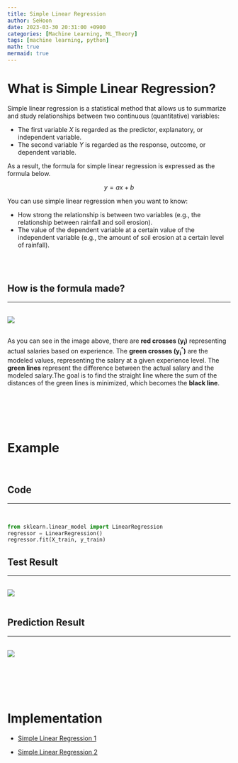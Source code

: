 ```yaml
---
title: Simple Linear Regression
author: SeHoon
date: 2023-03-30 20:31:00 +0900
categories: [Machine Learning, ML_Theory]
tags: [machine learning, python]
math: true
mermaid: true
---
```


# What is Simple Linear Regression?
Simple linear regression is a statistical method that allows us to summarize and study relationships between two continuous (quantitative) variables:<br>
+ The first variable $X$ is regarded as the predictor, explanatory, or independent variable.
+ The second variable $Y$ is regarded as the response, outcome, or dependent variable.

As a result, the formula for simple linear regression is expressed as the formula below.

<center>

$y = ax + b$

</center>
You can use simple linear regression when you want to know:<br>

+ How strong the relationship is between two variables (e.g., the relationship between rainfall and soil erosion).<br>
+ The value of the dependent variable at a certain value of the independent variable (e.g., the amount of soil erosion at a certain level of rainfall).

<br>
<br>


## How is the formula made?
---
<br>
<img src="https://user-images.githubusercontent.com/28240052/228837755-7d5f25f7-6019-40f0-ad0f-2dc8ea71eaaf.png"><br><br>

As you can see in the image above, there are **red crosses (y<sub>i</sub>)** representing actual salaries based on experience. The **green crosses (y<sub>i</sub><sup>^</sup>)** are the modeled values, representing the salary at a given experience level. The **green lines** represent the difference between the actual salary and the modeled salary.The goal is to find the straight line where the sum of the distances of the green lines is minimized, which becomes the **black line**.


<br><br><br><br>

# Example<br>
<br>

## Code
---
<br>

```py
from sklearn.linear_model import LinearRegression
regressor = LinearRegression()
regressor.fit(X_train, y_train)
```

## Test Result
---
<br>

<img src="https://user-images.githubusercontent.com/28240052/228832522-e0c51a1d-e67b-46e3-91e7-be3f0585c228.png">
<br><br>

## Prediction Result
---
<br>
<img src="https://user-images.githubusercontent.com/28240052/228832697-0753bf0b-877b-46e2-9578-91ce5208f19e.png">


<br><br><br><br>

# Implementation
+ [Simple Linear Regression 1](https://github.com/csh970605/TensorFlow-2.0-Practical/blob/main/Section%202/Develop_A_Single_Neuron_Model_to_Convert_C_to_F.ipynb) 

+ [Simple Linear Regression 2](https://github.com/csh970605/Machine-LearningA-Z/tree/main/Part%202%20-%20Regression/Section%204%20-%20Simple%20Linear%20Regression/Python)